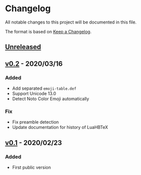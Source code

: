 # Changelog

All notable changes to this project will be documented in this file.

The format is based on [Keep a Changelog](https://keepachangelog.com/).

## [Unreleased]

## [v0.2] - 2020/03/16

### Added

- Add separated `emoji-table.def`
- Support Unicode 13.0
- Detect Noto Color Emoji automatically

### Fix

- Fix preamble detection
- Update documentation for history of LuaHBTeX

## [v0.1] - 2020/02/23

### Added

- First public version

[Unreleased]: https://github.com/stone-zeng/latex-emoji/compare/v0.2...HEAD
[v0.2]: https://github.com/stone-zeng/latex-emoji/compare/v0.1...v0.2
[v0.1]: https://github.com/stone-zeng/latex-emoji/releases/tag/v0.1
